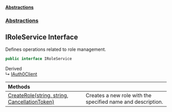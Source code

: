 #### [Abstractions](../../index.md 'index')
### [Abstractions](../index.md 'Abstractions')

## IRoleService Interface

Defines operations related to role management\.

```csharp
public interface IRoleService
```

Derived  
&#8627; [IAuth0Client](../IAuth0Client/index.md 'Abstractions\.IAuth0Client')

| Methods | |
| :--- | :--- |
| [CreateRole\(string, string, CancellationToken\)](CreateRole(string,string,CancellationToken).md 'Abstractions\.IRoleService\.CreateRole\(string, string, System\.Threading\.CancellationToken\)') | Creates a new role with the specified name and description\. |
